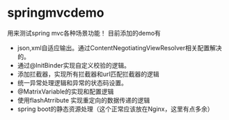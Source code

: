 # springmvcdemo
用来测试spring mvc各种场景功能！
目前添加的demo有
 - json,xml自适应输出。通过ContentNegotiatingViewResolver相关配置解决的。
 - 通过@InitBinder实现自定义校验的逻辑。
 - 添加拦截器，实现所有拦截器和url匹配拦截器的逻辑
 - 统一异常处理逻辑和异常的状态码设置。
 - @MatrixVariable的实现和配置逻辑
 - 使用flashAtrribute 实现重定向的数据传递的逻辑
 - spring boot的静态资源处理（这个正常应该放在Nginx，这里有点多余）
